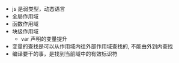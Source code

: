 - js 是弱类型，动态语言
- 全局作用域
- 函数作用域
- 块级作用域
   - var 声明的变量提升
- 变量的查找是可以从作用域内往外部作用域查找的, 不能由外到内查找
- 编译要干的事，是找到当前域中的有效标识符
